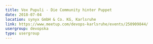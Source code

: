 ```yaml
---
title: Vox Pupuli - Die Community hinter Puppet
date: 2018-07-04
location: synyx GmbH & Co. KG, Karlsruhe
link: https://www.meetup.com/devops-karlsruhe/events/250909844/
usergroup: devopska
type: usergroup
---
```

